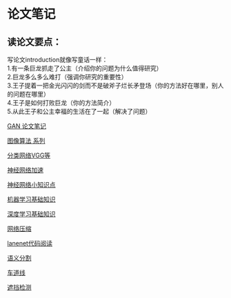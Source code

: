 论文笔记
====

读论文要点：
----

写论文introduction就像写童话一样：<br>
1.有一条巨龙抓走了公主（介绍你的问题为什么值得研究）<br>
2.巨龙多么多么难打（强调你研究的重要性）<br>
3.王子提着一把金光闪闪的剑而不是破斧子烂长矛登场（你的方法好在哪里，别人的问题在哪里）<br>
4.王子是如何打败巨龙（你的方法简介）<br>
5.从此王子和公主幸福的生活在了一起（解决了问题）<br>

[GAN 论文笔记](./GAN%20note.md)

[图像算法 系列](./图像算法%20系列.md)

[分类网络VGG等](./分类网络VGG等.md)

[神经网络加速](./神经网络加速.md)


[神经网络小知识点](./神网训练小知识.md)

[机器学习基础知识](./机器学习基础知识.md)

[深度学习基础知识](./深度学习基础知识.md)

[网络压缩](./网络压缩.md)

[lanenet代码阅读](./lanenet代码阅读.md)

[语义分割](./语义分割.md)


[车道线](./车道线.md)

[遮挡检测](./遮挡检测.md)

